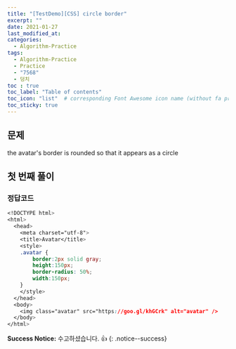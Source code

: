 ```yaml
---
title: "[TestDemo][CSS] circle border"
excerpt: ""
date: 2021-01-27
last_modified_at:
categories:
  - Algorithm-Practice
tags:
  - Algorithm-Practice
  - Practice
  - "7568"
  - 덩치
toc : true
toc_label: "Table of contents"
toc_icon: "list"  # corresponding Font Awesome icon name (without fa prefix)
toc_sticky: true
---
```


## 문제

the avatar's border is rounded so that it appears as a circle  

## 첫 번째 풀이

### 정답코드  

```css
<!DOCTYPE html>
<html>
  <head>
    <meta charset="utf-8">
    <title>Avatar</title>
    <style>
    .avatar {
        border:2px solid gray;
        height:150px;
        border-radius: 50%;
        width:150px;
    }
    </style>
  </head>
  <body>
    <img class="avatar" src="https://goo.gl/khGCrk" alt="avatar" />
  </body>
</html>
```

**Success Notice:**
수고하셨습니다. :+1:
{: .notice--success}
